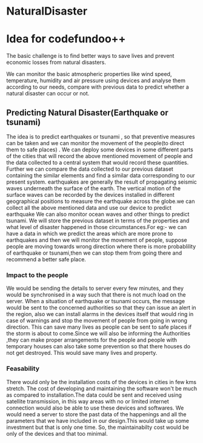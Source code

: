 # NaturalDisaster

# Idea for codefundoo++
The basic challenge is to find better ways to save lives and prevent economic losses from natural disasters.

We can monitor the basic atmospheric properties like wind speed, temperature, humidity and air pressure using devices and analyse them according to our needs, compare with previous data to predict whether a natural disaster can occur or not.

## Predicting Natural Disaster(Earthquake or tsunami) 
The idea is to predict earthquakes or tsunami , so that preventive measures can be taken and  we can monitor the movement of the people(to direct them to safe places) . We can deploy some devices in some different parts of the cities that will record the above mentioned movement of people and the data collected to a central system that would record these quantities.
Further we can compare the data collected to our previous dataset containing the similar elements and find a similar data corresponding to our present system.
earthquakes are generally the result of propagating seismic waves underneath the surface  of the earth.  The  vertical  motion  of  the  surface  waves  can be  recorded  by  the  devices installed  in  different geographical  positions to  measure the  earthquake across the globe.we can collect all the above mentioned data and use our device to predict earthquake
We can also monitor ocean waves and other things to predict tsunami.
We will store the previous dataset in terms of the properties and what level of disaster happened in those circumstances.For eg:- we can have a data in which we predict the areas which are more prone to earthquakes and then we will monitor the movement of people, suppose people are moving towards wrong direction where there is more probablility of earthquake or tsunami,then we can stop them from going there and recommend a better safe place.

### Impact to the people
We would be sending the details to server every few minutes, and they would be synchronised in a way such that there is not much load on the server. When a situation of earthquake or tsunami  occurs, the message would be sent to the concerned authorities so that they can issue an alert in the region, also we can install alarms in the devices itself that would ring in case of warnings and stop the movement of people from going in wrong direction.
This can save many lives as people can be sent to safe places if the storm is about to come.Since we will also be informing the Authorities ,they can make proper arrangements for the people and people with temporary houses can also take some prevention so that there houses do not get destroyed.
This would save many lives and property.

### Feasability
There would only be the installation costs of the devices in cities in few kms stretch. The cost of developing and maintaining the software won't be much as compared to installation.The data could be sent and received using satellite transmission, in this way areas with no or limited internet connection would also be able to use these devices and softwares. We would need a server to store the past data of the happenings and all the parameters that we have included in our design.This would take up some investment but that is only one time.
So, the maintainabilty cost would be only of the devices and that too minimal.
